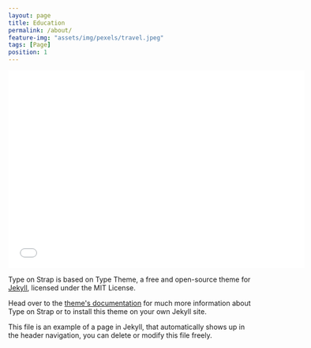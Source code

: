 ```yaml
---
layout: page
title: Education
permalink: /about/
feature-img: "assets/img/pexels/travel.jpeg"
tags: [Page]
position: 1
---
```

<embed src="assets/img/header/cv.pdf" type="application/pdf" width="600" height="400">

Type on Strap is based on Type Theme, a free and open-source theme for [Jekyll](http://jekyllrb.com/), licensed under the MIT License.

Head over to the [theme's documentation](https://github.com/sylhare/Type-on-Strap) for much more information about Type on Strap or to install this theme on your own Jekyll site.

This file is an example of a page in Jekyll, that automatically shows up in the header navigation, you can delete or modify this file freely.
 
